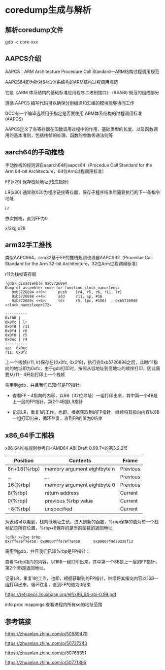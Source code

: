 # coredump生成与解析

## 解析coredump文件

gdb -c core-xxx

## AAPCS介绍

AAPCS：ARM Architecture Procedure Call Standard—ARM结构过程调用规范

AAPCS64即为针对64位体系结构的ARM结构过程调用规范

它是《ARM 体系结构的基础标准应用程序二进制接口》 (BSABI) 规范的组成部分

遵循 AAPCS 编写代码可以确保分别编译和汇编的模块能够协同工作

GCC有一个编译选项用于指定是否要使用 ARM体系结构的过程调用标准 (AAPCS)

AAPCS定义了各寄存器在函数调用过程中的作用、基础类型的长度、以及函数调用的基本准则，包括栈帧的处理、函数的参数传递法则等

## aarch64的手动推栈

手动推栈的规则源自aaarch64的aapcs64（Procedue Call Standard for the Arm 64-bit Architecture，64位Arm过程调用标准）

FP(x29) 保存栈帧地址(栈底指针)

LR(x30) 通常称X30为程序链接寄存器，保存子程序结束后需要执行的下一条指令地址

i r

依次推栈，直到FP为0

x/2xg x29

## arm32手工推栈

类似AAPCS64，arm32基于FP的推栈规则也源自AAPCS32（Procedue Call Standard for the Arm 32-bit Architecture，32位Arm过程调用标准）

r11为栈帧寄存器

```
(gdb) disassemble 0xb57268e4
Dump of assembler code for function clock_nanosleep:
   0xb5726894 <+0>:     push    {r4, r5, r6, r11, lr}
   0xb5726898 <+4>:     add     r11, sp, #16
   0xb572689c <+8>:     ldr     r5, [pc, #156]  ; 0xb5726940 <clock_nanosleep+172>

----------
0x100 | 
0x0fc | lr
0x0f8 | r11
0x0f4 | r6
0x0f0 | r5
0x0ec | r4
----------
sp:  0x0ec
r11: 0x0fc
```

上一个栈帧{r11, lr}保存在{0x0fc, 0x0f8}，执行完0xb5726898之后，此时r11指向的地址即为0xfc，由于gdb打印时，按照从低地址到高地址的顺序打印，因此需要从r11 - 4开始打印上一个栈帧

需用到gdb，并且我们已知r11是FP指针:

* 查看FP - 4指向的内容，以8B（32位寻址）一组打印出来，其中第一个4B是上一层的FP指针，第2个4B是LR指针

* 记录LR，重复1的工作，也即，根据获取到的FP指针，继续将其指向内容以8B一组打印出来，循环往复，直到FP的值为0结束

## x86_64手工推栈

x86_64推栈规则参考自<AMD64 ABI Draft 0.99.7>的第3.2.2节

| Position    | Contents                    | Frame     |
| ----------- | --------------------------- | --------- |
| 8n+16(%rbp) | memory argument eightbyte n | Previous  |
| ...         | ...                         | Previous  |
| 16(%rbp)    | memory argument eightbyte 0 | Previous  |
| 8(%rbp)     | return address              | Current   |
| 0(%rbp)     | previous %rbp value         | Current   |
| -8(%rbp)    | unspecified                 | Current   |

从表格可以看到，栈向低地址生长，进入到新的函数，%rbp保存的值为前一个栈帧记录所在位置，%rbp+8保存的是当前函数的返回地址

```
(gdb) x/2xg $rbp
0x7ffe7ef7e450: 0x00007ffe7ef7e460      0x00007f9d70338f13
```

需用到gdb，并且我们已知%rbp是FP指针：

查看%rbp指向的内容，以16B一组打印出来，其中第一个8B是上一层的FP指针，第2个8B是返回地址。

记录LR，重复1的工作，也即，根据获取到的FP指针，继续将其指向内容以16B一组打印出来，循环往复，直到FP的值为0结束

https://refspecs.linuxbase.org/elf/x86_64-abi-0.99.pdf

info proc mappings 查看进程内所有so的地址范围

## 参考链接

https://zhuanlan.zhihu.com/p/50689479

https://zhuanlan.zhihu.com/p/50737243

https://zhuanlan.zhihu.com/p/50768351

https://zhuanlan.zhihu.com/p/50771395
